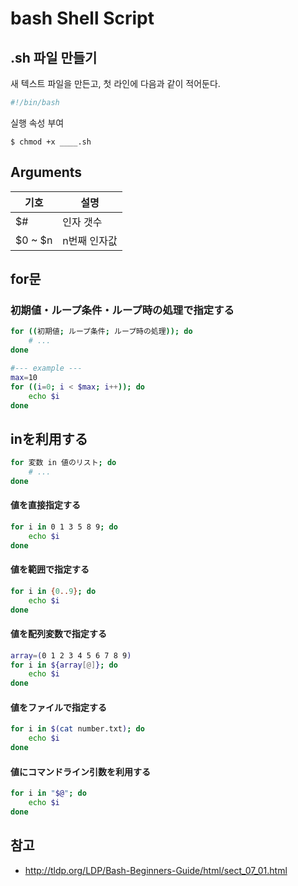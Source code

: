 # bash Shell Script

## .sh 파일 만들기
새 텍스트 파일을 만든고, 첫 라인에 다음과 같이 적어둔다.
```bash
#!/bin/bash
```

실행 속성 부여
```
$ chmod +x ____.sh
```

## Arguments

| 기호 | 설명 |
| --- | --- |
| $# | 인자 갯수 |
| $0 ~ $n |  n번째 인자값 |

## for문
### 初期値・ループ条件・ループ時の処理で指定する

```bash
for ((初期値; ループ条件; ループ時の処理)); do
    # ...
done

#--- example ---
max=10
for ((i=0; i < $max; i++)); do
    echo $i
done
```

## inを利用する

```bash
for 変数 in 値のリスト; do
    # ...
done
```

#### 値を直接指定する

```bash
for i in 0 1 3 5 8 9; do
    echo $i
done
```

#### 値を範囲で指定する

```bash
for i in {0..9}; do
    echo $i
done
```

#### 値を配列変数で指定する

```bash
array=(0 1 2 3 4 5 6 7 8 9)
for i in ${array[@]}; do
    echo $i
done
```

#### 値をファイルで指定する

```bash
for i in $(cat number.txt); do
    echo $i 
done
```

#### 値にコマンドライン引数を利用する

```bash
for i in "$@"; do
    echo $i
done
```

## 참고

- http://tldp.org/LDP/Bash-Beginners-Guide/html/sect_07_01.html

